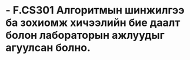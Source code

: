 # - F.CS301 Алгоритмын шинжилгээ ба зохиомж хичээлийн бие даалт болон лабораторын ажлуудыг агуулсан болно.
